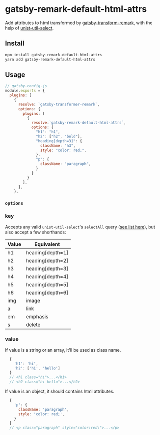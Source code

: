# gatsby-remark-default-html-attrs

Add attributes to html transformed by [gatsby-transform-remark](https://github.com/gatsbyjs/gatsby/tree/master/packages/gatsby-transformer-remark), with the help of [unist-util-select](https://github.com/syntax-tree/unist-util-select).

## Install

```bash
npm install gatsby-remark-default-html-attrs
yarn add gatsby-remark-default-html-attrs
```

## Usage

```js
// gatsby-config.js
module.exports = {
  plugins: [
    {
      resolve: `gatsby-transformer-remark`,
      options: {
        plugins: [
          {
            resolve:`gatsby-remark-default-html-attrs`,
            options: {
              "h1": "h1",
              "h2": ["h2", "bold"],
              "heading[depth=3]": {
                className: "h3",
                style: "color: red;",
              },
              "p": {
                className: "paragraph",
              }
            }
          }
        ],
      },
    },
```

### `options`

### key

Accepts any valid `unist-util-select`'s `selectAll` query ([see list here](https://github.com/syntax-tree/unist-util-select#selectselectallselector-tree)), but also accept a few shorthands:

| Value | Equivalent |
| --- | --- |
| h1 | heading[depth=1] |
| h2 | heading[depth=2] |
| h3 | heading[depth=3] |
| h4 | heading[depth=4] |
| h5 | heading[depth=5] |
| h6 | heading[depth=6] |
| img | image |
| a | link |
| em | emphasis |
| s | delete |

### value

If value is a string or an array, it'll be used as class name.

```js
  {
    'h1': 'hi',
    'h2': ['hi', 'hello'] 
  }
  // <h1 class="hi">...</h1>
  // <h2 class="hi hello">...</h2>
```

If value is an object, it should contains html attributes.

```js
  {
    'p': {
      className: 'paragraph',
      style: 'color: red;',
    }
  }
  // <p class="paragraph" style="color:red;">...</p>
```